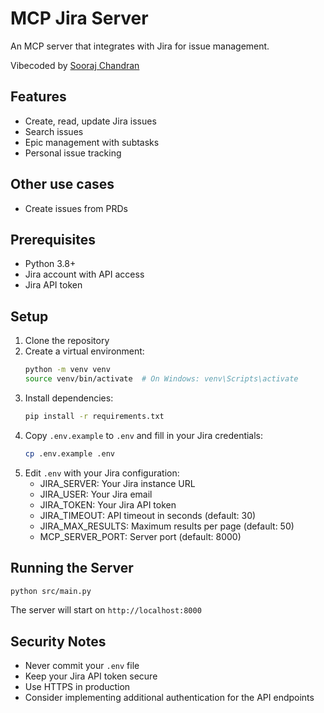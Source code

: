 # MCP Jira Server

An MCP server that integrates with Jira for issue management.

Vibecoded by [Sooraj Chandran](https://x.com/soorajchandran_)

## Features

- Create, read, update Jira issues
- Search issues
- Epic management with subtasks
- Personal issue tracking

## Other use cases
- Create issues from PRDs


## Prerequisites

- Python 3.8+
- Jira account with API access
- Jira API token

## Setup

1. Clone the repository
2. Create a virtual environment:
   ```bash
   python -m venv venv
   source venv/bin/activate  # On Windows: venv\Scripts\activate
   ```
3. Install dependencies:
   ```bash
   pip install -r requirements.txt
   ```
4. Copy `.env.example` to `.env` and fill in your Jira credentials:
   ```bash
   cp .env.example .env
   ```
5. Edit `.env` with your Jira configuration:
   - JIRA_SERVER: Your Jira instance URL
   - JIRA_USER: Your Jira email
   - JIRA_TOKEN: Your Jira API token
   - JIRA_TIMEOUT: API timeout in seconds (default: 30)
   - JIRA_MAX_RESULTS: Maximum results per page (default: 50)
   - MCP_SERVER_PORT: Server port (default: 8000)

## Running the Server

```bash
python src/main.py
```

The server will start on `http://localhost:8000`


## Security Notes

- Never commit your `.env` file
- Keep your Jira API token secure
- Use HTTPS in production
- Consider implementing additional authentication for the API endpoints


